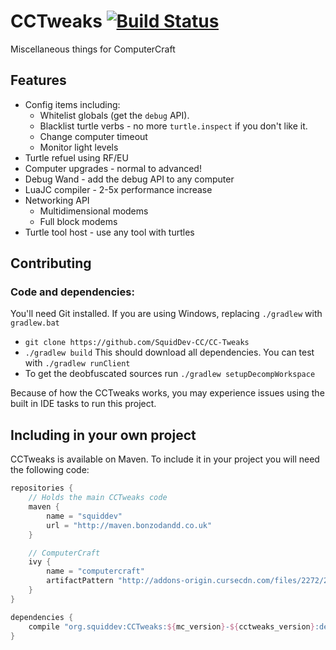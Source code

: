 # CCTweaks [![Build Status](https://travis-ci.org/SquidDev-CC/CC-Tweaks.svg?branch=minecraft-1.7.10)](https://travis-ci.org/SquidDev-CC/CC-Tweaks)
Miscellaneous things for ComputerCraft

## Features
 - Config items including:
	 - Whitelist globals (get the `debug` API).
	 - Blacklist turtle verbs - no more `turtle.inspect` if you don't like it.
	 - Change computer timeout
	 - Monitor light levels
 - Turtle refuel using RF/EU
 - Computer upgrades - normal to advanced!
 - Debug Wand - add the debug API to any computer
 - LuaJC compiler - 2-5x performance increase
 - Networking API
	 - Multidimensional modems
	 - Full block modems
 - Turtle tool host - use any tool with turtles

## Contributing
### Code and dependencies:
You'll need Git installed. If you are using Windows, replacing `./gradlew` with `gradlew.bat`
 - `git clone https://github.com/SquidDev-CC/CC-Tweaks`
 - `./gradlew build` This should download all dependencies. You can test with `./gradlew runClient`
 - To get the deobfuscated sources run  `./gradlew setupDecompWorkspace`

Because of how the CCTweaks works, you may experience issues using the built in IDE tasks to run this project.

## Including in your own project
CCTweaks is available on Maven. To include it in your project you will need the following code:

```groovy
repositories {
	// Holds the main CCTweaks code
	maven {
		name = "squiddev"
		url = "http://maven.bonzodandd.co.uk"
	}

	// ComputerCraft
	ivy {
		name = "computercraft"
		artifactPattern "http://addons-origin.cursecdn.com/files/2272/212/[module][revision](.[ext])"
	}
}

dependencies {
	compile "org.squiddev:CCTweaks:${mc_version}-${cctweaks_version}:dev"
}
```
